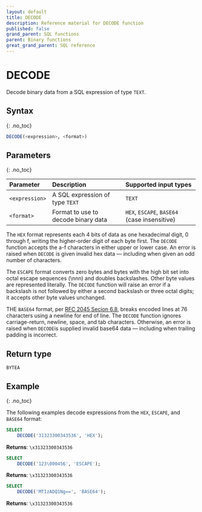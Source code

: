 ```yaml
---
layout: default
title: DECODE
description: Reference material for DECODE function
published: false
grand_parent: SQL functions
parent: Binary functions
great_grand_parent: SQL reference
---
```


# DECODE

Decode binary data from a SQL expression of type `TEXT`.

## Syntax
{: .no_toc}

```sql
DECODE(<expression>, <format>)
```

## Parameters 
{: .no_toc}

| Parameter | Description                         |Supported input types |
| :--------- | :----------------------------------- | :-------------------- |
| `<expression>`  | A SQL expression of type `TEXT` | `TEXT` |
| `<format>` | Format to use to decode binary data | `HEX`, `ESCAPE`, `BASE64` (case insensitive) |   

The `HEX` format represents each 4 bits of data as one hexadecimal digit, 0 through f, writing the higher-order digit of each byte first. The `DECODE` function accepts the a-f characters in either upper or lower case. An error is raised when `DECODE` is given invalid hex data — including when given an odd number of characters.

The `ESCAPE` format converts zero bytes and bytes with the high bit set into octal escape sequences (\nnn) and doubles backslashes. Other byte values are represented literally. The `DECODE` function will raise an error if a backslash is not followed by either a second backslash or three octal digits; it accepts other byte values unchanged.

THE `BASE64` format, per [RFC 2045 Secion 6.8](https://www.rfc-editor.org/rfc/rfc2045#section-6.8), breaks encoded lines at 76 characters using a newline for end of line. The `DECODE` function ignores carriage-return, newline, space, and tab characters. Otherwise, an error is raised when `DECODE`is supplied invalid base64 data — including when trailing padding is incorrect.

## Return type
`BYTEA`

## Example
{: .no_toc}

The following examples decode expressions from the `HEX`, `ESCAPE`, and `BASE64` format:

```sql
SELECT
	DECODE('31323300343536', 'HEX');
```

**Returns**: `\x31323300343536`


```sql
SELECT
	DECODE('123\000456', 'ESCAPE');
```

**Returns**: `\x31323300343536`


```sql
SELECT
	DECODE('MTIzADQ1Ng==', 'BASE64');
```

**Returns**: `\x31323300343536`
